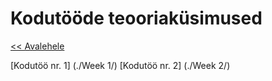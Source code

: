 # Kodutööde teooriaküsimused
[<< Avalehele](../README.md)


[Kodutöö nr. 1] (./Week 1/)
[Kodutöö nr. 2] (./Week 2/)
